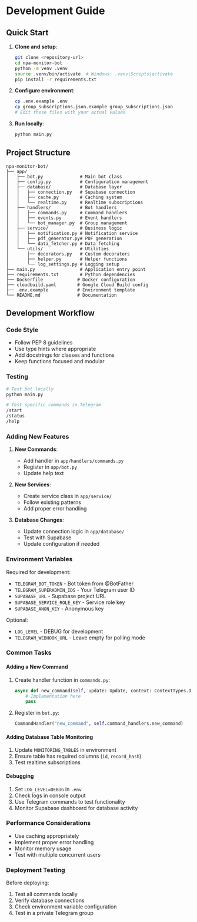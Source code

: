 # Development Guide

## Quick Start

1. **Clone and setup**:
   ```bash
   git clone <repository-url>
   cd npa-monitor-bot
   python -m venv .venv
   source .venv/bin/activate  # Windows: .venv\Scripts\activate
   pip install -r requirements.txt
   ```

2. **Configure environment**:
   ```bash
   cp .env.example .env
   cp group_subscriptions.json.example group_subscriptions.json
   # Edit these files with your actual values
   ```

3. **Run locally**:
   ```bash
   python main.py
   ```

## Project Structure

```
npa-monitor-bot/
├── app/
│   ├── bot.py              # Main bot class
│   ├── config.py           # Configuration management
│   ├── database/           # Database layer
│   │   ├── connection.py   # Supabase connection
│   │   ├── cache.py        # Caching system
│   │   └── realtime.py     # Realtime subscriptions
│   ├── handlers/           # Bot handlers
│   │   ├── commands.py     # Command handlers
│   │   ├── events.py       # Event handlers
│   │   └── bot_manager.py  # Group management
│   ├── service/            # Business logic
│   │   ├── notification.py # Notification service
│   │   ├── pdf_generator.py# PDF generation
│   │   └── data_fetcher.py # Data fetching
│   └── utils/              # Utilities
│       ├── decorators.py   # Custom decorators
│       ├── helper.py       # Helper functions
│       └── log_settings.py # Logging setup
├── main.py                 # Application entry point
├── requirements.txt        # Python dependencies
├── Dockerfile             # Docker configuration
├── cloudbuild.yaml        # Google Cloud Build config
├── .env.example           # Environment template
└── README.md              # Documentation
```

## Development Workflow

### Code Style

- Follow PEP 8 guidelines
- Use type hints where appropriate
- Add docstrings for classes and functions
- Keep functions focused and modular

### Testing

```bash
# Test bot locally
python main.py

# Test specific commands in Telegram
/start
/status
/help
```

### Adding New Features

1. **New Commands**:
   - Add handler in `app/handlers/commands.py`
   - Register in `app/bot.py`
   - Update help text

2. **New Services**:
   - Create service class in `app/service/`
   - Follow existing patterns
   - Add proper error handling

3. **Database Changes**:
   - Update connection logic in `app/database/`
   - Test with Supabase
   - Update configuration if needed

### Environment Variables

Required for development:
- `TELEGRAM_BOT_TOKEN` - Bot token from @BotFather
- `TELEGRAM_SUPERADMIN_IDS` - Your Telegram user ID
- `SUPABASE_URL` - Supabase project URL
- `SUPABASE_SERVICE_ROLE_KEY` - Service role key
- `SUPABASE_ANON_KEY` - Anonymous key

Optional:
- `LOG_LEVEL` - DEBUG for development
- `TELEGRAM_WEBHOOK_URL` - Leave empty for polling mode

### Common Tasks

#### Adding a New Command

1. Create handler function in `commands.py`:
   ```python
   async def new_command(self, update: Update, context: ContextTypes.DEFAULT_TYPE):
       # Implementation here
       pass
   ```

2. Register in `bot.py`:
   ```python
   CommandHandler("new_command", self.command_handlers.new_command)
   ```

#### Adding Database Table Monitoring

1. Update `MONITORING_TABLES` in environment
2. Ensure table has required columns (`id`, `record_hash`)
3. Test realtime subscriptions

#### Debugging

1. Set `LOG_LEVEL=DEBUG` in `.env`
2. Check logs in console output
3. Use Telegram commands to test functionality
4. Monitor Supabase dashboard for database activity

### Performance Considerations

- Use caching appropriately
- Implement proper error handling
- Monitor memory usage
- Test with multiple concurrent users

### Deployment Testing

Before deploying:
1. Test all commands locally
2. Verify database connections
3. Check environment variable configuration
4. Test in a private Telegram group
